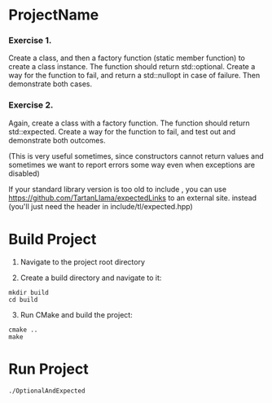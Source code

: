 # ProjectName

### Exercise 1.

Create a class, and then a factory function (static member function) to create a class instance.  The function should return std::optional.  Create a way for the function to fail, and return a std::nullopt in case of failure.  Then demonstrate both cases.

### Exercise 2.

Again, create a class with a factory function.  The function should return std::expected.  Create a way for the function to fail, and test out and demonstrate both outcomes.

(This is very useful sometimes, since constructors cannot return values and sometimes we want to report errors some way even when exceptions are disabled)

If your standard library version is too old to include <expected>, you can use https://github.com/TartanLlama/expectedLinks to an external site. instead (you'll just need the header in include/tl/expected.hpp)

# Build Project

1. Navigate to the project root directory

2. Create a build directory and navigate to it:

```shell
mkdir build
cd build
```

3. Run CMake and build the project:

```shell
cmake ..
make
```

# Run Project

```shell 
./OptionalAndExpected
```
